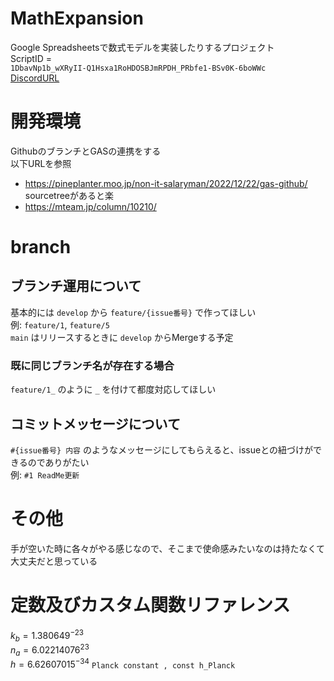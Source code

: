<!--
Copyright 2023 MathExpansion

Licensed under the Apache License, Version 2.0 (the "License");
you may not use this file except in compliance with the License.
You may obtain a copy of the License at

      http://www.apache.org/licenses/LICENSE-2.0

Unless required by applicable law or agreed to in writing, software
distributed under the License is distributed on an "AS IS" BASIS,
WITHOUT WARRANTIES OR CONDITIONS OF ANY KIND, either express or implied.
See the License for the specific language governing permissions and
limitations under the License.
-->
# MathExpansion
Google Spreadsheetsで数式モデルを実装したりするプロジェクト  
ScriptID =  
`1DbavNp1b_wXRyII-Q1Hsxa1RoHDOSBJmRPDH_PRbfe1-BSv0K-6boWWc`  
[DiscordURL](https://discord.gg/tKj4anHgu8)

  
# 開発環境  
GithubのブランチとGASの連携をする  
以下URLを参照  
- https://pineplanter.moo.jp/non-it-salaryman/2022/12/22/gas-github/  
sourcetreeがあると楽  
- https://mteam.jp/column/10210/  

  
# branch
## ブランチ運用について
基本的には `develop` から `feature/{issue番号}` で作ってほしい  
例: `feature/1`, `feature/5`  
`main` はリリースするときに `develop` からMergeする予定 

  
### 既に同じブランチ名が存在する場合  
`feature/1_` のように `_` を付けて都度対応してほしい 

  
## コミットメッセージについて
`#{issue番号} 内容` のようなメッセージにしてもらえると、issueとの紐づけができるのでありがたい  
例: `#1 ReadMe更新`  

  
# その他  
手が空いた時に各々がやる感じなので、そこまで使命感みたいなのは持たなくて大丈夫だと思っている  

# 定数及びカスタム関数リファレンス

$k_b = 1.380649^{-23}$  
$n_a = 6.02214076^{23}$  
$h = 6.62607015^{-34}$ `Planck constant , const h_Planck`  